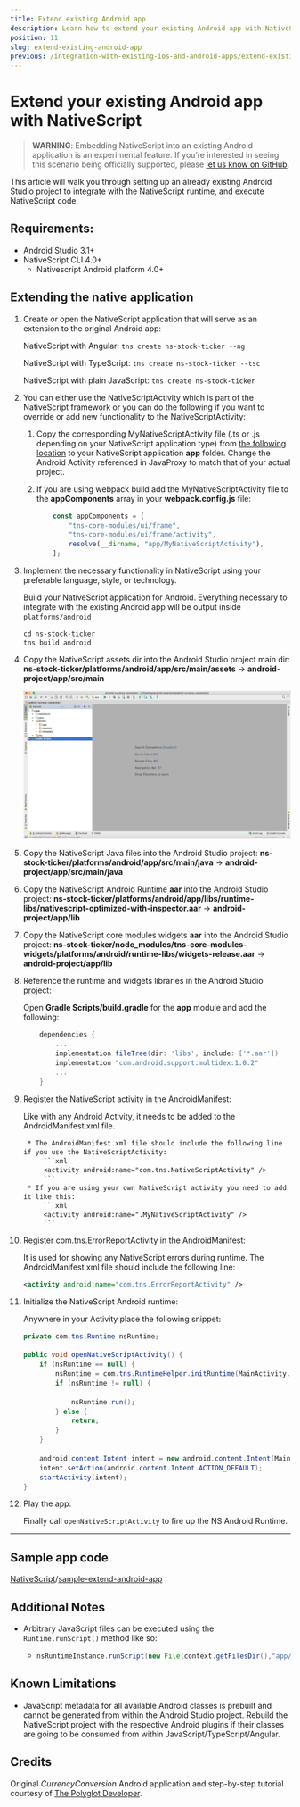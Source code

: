 ```yaml
---
title: Extend existing Android app
description: Learn how to extend your existing Android app with NativeScript
position: 11
slug: extend-existing-android-app
previous: /integration-with-existing-ios-and-android-apps/extend-existing-android-app-with-ns-angular2
---
```


# Extend your existing Android app with NativeScript

> **WARNING**: Embedding NativeScript into an existing Android application is an experimental feature. If you’re interested in seeing this scenario being officially supported, please [let us know on GitHub](https://github.com/NativeScript/android-runtime/issues/321).

This article will walk you through setting up an already existing Android Studio project to integrate with the NativeScript runtime, and execute NativeScript code.

## Requirements: 
 - Android Studio 3.1+
 - NativeScript CLI 4.0+
    - Nativescript Android platform 4.0+

## Extending the native application

1. Create or open the NativeScript application that will serve as an extension to the original Android app:

    NativeScript with Angular:
    `tns create ns-stock-ticker --ng`

    NativeScript with TypeScript:
    `tns create ns-stock-ticker --tsc`

    NativeScript with plain JavaScript:
    `tns create ns-stock-ticker`

2. You can either use the NativeScriptActivity which is part of the NativeScript framework or you can do the following if you want to override or add new functionality to the NativeScriptActivity:  
    1. Copy the corresponding MyNativeScriptActivity file (.ts or .js depending on your NativeScript application type) from [the following location](https://github.com/NativeScript/sample-extend-android-app/tree/master/common) to your NativeScript application **app** folder. Change the Android Activity referenced in JavaProxy to match that of your actual project.
    2. If you are using webpack build add the MyNativeScriptActivity file to the **appComponents** array in your **webpack.config.js** file:

        ```javascript
            const appComponents = [
                "tns-core-modules/ui/frame",
                "tns-core-modules/ui/frame/activity",
                resolve(__dirname, "app/MyNativeScriptActivity"),
            ];
        ```

3. Implement the necessary functionality in NativeScript using your preferable language, style, or technology. 

    Build your NativeScript application for Android. Everything necessary to integrate with the existing Android app will be output inside `platforms/android`

    ```shell
    cd ns-stock-ticker
    tns build android
    ```

4. Copy the NativeScript assets dir into the Android Studio project main dir:
    **ns-stock-ticker/platforms/android/app/src/main/assets** -> **android-project/app/src/main**

    ![Copy assets](../img/extend-existing-android-app/android-nativescript-1.png)
    


5. Copy the NativeScript Java files into the Android Studio project:
    **ns-stock-ticker/platforms/android/app/src/main/java** -> **android-project/app/src/main/java**

6. Copy the NativeScript Android Runtime **aar** into the Android Studio project:
    **ns-stock-ticker/platforms/android/app/libs/runtime-libs/nativescript-optimized-with-inspector.aar** -> **android-project/app/lib**
    
7. Copy the NativeScript core modules widgets **aar** into the Android Studio project:
    **ns-stock-ticker/node_modules/tns-core-modules-widgets/platforms/android/runtime-libs/widgets-release.aar** -> **android-project/app/lib**

8. Reference the runtime and widgets libraries in the Android Studio project:

    Open **Gradle Scripts/build.gradle** for the **app** module and add the following:

    ```groovy
        dependencies {
            ...
            implementation fileTree(dir: 'libs', include: ['*.aar'])
            implementation "com.android.support:multidex:1.0.2"
            ...
        }
    ```

9. Register the NativeScript activity in the AndroidManifest:

    Like with any Android Activity, it needs to be added to the AndroidManifest.xml file.

        * The AndroidManifest.xml file should include the following line if you use the NativeScriptActivity:
            ```xml
            <activity android:name="com.tns.NativeScriptActivity" />
            ```
        * If you are using your own NativeScript activity you need to add it like this:
            ```xml
            <activity android:name=".MyNativeScriptActivity" />
            ```
    
10. Register com.tns.ErrorReportActivity in the AndroidManifest:

    It is used for showing any NativeScript errors during runtime. The AndroidManifest.xml file should include the following line:
    ```xml
    <activity android:name="com.tns.ErrorReportActivity" />
    ```

11. Initialize the NativeScript Android runtime:

    Anywhere in your Activity place the following snippet:
    ```Java
    private com.tns.Runtime nsRuntime;

    public void openNativeScriptActivity() {
        if (nsRuntime == null) {
            nsRuntime = com.tns.RuntimeHelper.initRuntime(MainActivity.this.getApplication());
            if (nsRuntime != null) {

                nsRuntime.run();
            } else {
                return;
            }
        }

        android.content.Intent intent = new android.content.Intent(MainActivity.this, MyCustomNativeScriptActivity.class);
        intent.setAction(android.content.Intent.ACTION_DEFAULT);
        startActivity(intent);
    }
    ```

12. Play the app:

    Finally call `openNativeScriptActivity` to fire up the NS Android Runtime.

---

## **Sample app code** 
[NativeScript](https://github.com/NativeScript/)/[sample-extend-android-app](https://github.com/NativeScript/sample-extend-android-app)

## **Additional Notes**
 - Arbitrary JavaScript files can be executed using the `Runtime.runScript()` method like so:
    - ```Java
      nsRuntimeInstance.runScript(new File(context.getFilesDir(),"app/view.js"))
      ```

## **Known Limitations**
 - JavaScript metadata for all available Android classes is prebuilt and cannot be generated from within the Android Studio project. Rebuild the NativeScript project with the respective Android plugins if their classes are going to be consumed from within JavaScript/TypeScript/Angular.
 
## **Credits** 
Original *CurrencyConversion* Android application and step-by-step tutorial courtesy of [The Polyglot Developer](https://www.thepolyglotdeveloper.com/2017/06/legacy-android-java-nativescript-angular/).
